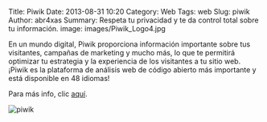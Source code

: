 Title: Piwik
Date: 2013-08-31 10:20
Category: Web
Tags: web
Slug: piwik
Author: abr4xas
Summary: Respeta tu privacidad y te da control total sobre tu información.
image: images/Piwik_Logo4.jpg


En un mundo digital, Piwik proporciona información importante sobre tus visitantes, campañas de marketing y mucho más, lo que te permitirá optimizar tu estrategia y la experiencia de los visitantes a tu sitio web. ¡Piwik es la plataforma de análisis web de código abierto más importante y está disponible en 48 idiomas!

Para más info, clic [aquí](http://es.piwik.org/).

![piwik][id]

[id]: http://piwik.org/wp-content/themes/piwik/img/logo_subpage.png "Piwik, Liberando el análisis web"